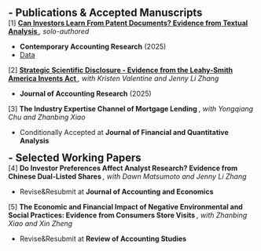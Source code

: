 <h4 style="margin: 0; font-size: 1.3rem; font-weight: bold;"> - Publications & Accepted Manuscripts</h4>
<div class="title">
  [1]
  <strong>
    <a href="https://onlinelibrary.wiley.com/doi/full/10.1111/1911-3846.13036">
    Can Investors Learn From Patent Documents? Evidence from Textual Analysis
    </a>
    </strong>
  <em>, solo-authored</em>
</div>
<ul>
  <li><strong>Contemporary Accounting Research</strong> (2025)</li>
  <li><a href="https://github.com/yuxiang-zheng/Zheng2025_CAR">
      Data
    </a></li>
</ul>

<div class="title">
  [2]
  <strong>
    <a href="http://doi.org/10.1111/1475-679X.12605">
      Strategic Scientific Disclosure - Evidence from the Leahy-Smith America Invents Act
    </a>
  </strong>
  <em>, with Kristen Valentine and Jenny Li Zhang</em>
</div>
<ul>
  <li><strong>Journal of Accounting Research</strong> (2025)</li>
</ul>

<div class="title">
  [3]
  <strong>
      The Industry Expertise Channel of Mortgage Lending
  </strong>
  <em>, with Yongqiang Chu and Zhanbing Xiao</em>
</div>
<ul>
  <li>Conditionally Accepted at <strong>Journal of Financial and Quantitative Analysis</strong></li>
</ul>


<h4 style="margin: 0; font-size: 1.3rem; font-weight: bold;"> - Selected Working Papers</h4>
<div class="title">
  [4]
  <strong>
      Do Investor Preferences Affect Analyst Research? Evidence from Chinese Dual-Listed Shares
  </strong>
  <em>, with Dawn Matsumoto and Jenny Li Zhang</em>
</div>
<ul>
  <li>Revise&Resubmit at <strong>Journal of Accounting and Economics</strong></li>
</ul>

<div class="title">
  [5]
  <strong>
      The Economic and Financial Impact of Negative Environmental and Social Practices: Evidence from
Consumers Store Visits
  </strong>
  <em>, with Zhanbing Xiao and Xin Zheng</em>
</div>
<ul>
  <li>Revise&Resubmit at <strong>Review of Accounting Studies</strong></li>
</ul>


